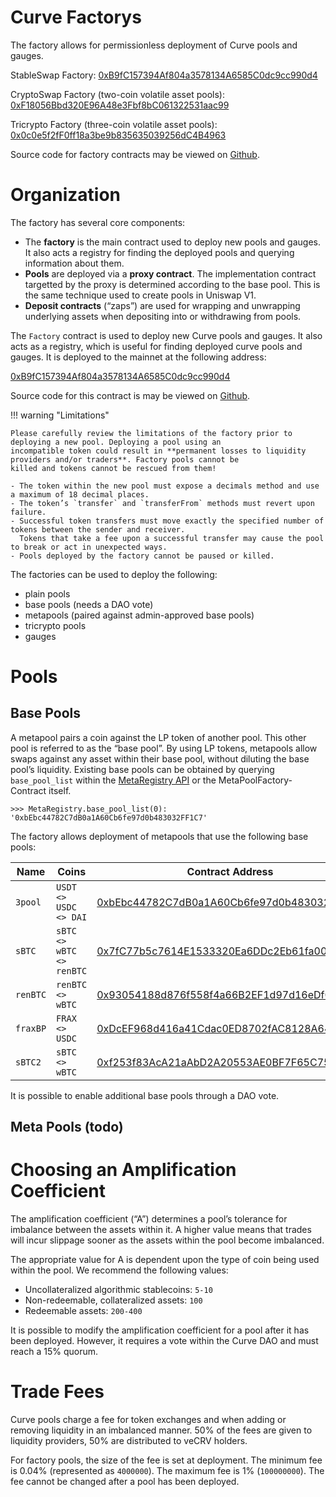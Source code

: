 # Curve Factorys

The factory allows for permissionless deployment of Curve pools and gauges.

StableSwap Factory: [0xB9fC157394Af804a3578134A6585C0dc9cc990d4](https://etherscan.io/address/0xB9fC157394Af804a3578134A6585C0dc9cc990d4)

CryptoSwap Factory (two-coin volatile asset pools): [0xF18056Bbd320E96A48e3Fbf8bC061322531aac99](https://etherscan.io/address/0xF18056Bbd320E96A48e3Fbf8bC061322531aac99)

Tricrypto Factory (three-coin volatile asset pools): [0x0c0e5f2fF0ff18a3be9b835635039256dC4B4963](https://etherscan.io/address/0x0c0e5f2fF0ff18a3be9b835635039256dC4B4963)

Source code for factory contracts may be viewed on [Github](https://github.com/curvefi/curve-factory).


# **Organization**

The factory has several core components:

- The **factory** is the main contract used to deploy new pools and gauges. It also acts a registry for finding the 
  deployed pools and querying information about them.
- **Pools** are deployed via a **proxy contract**. The implementation contract targetted by the proxy is determined 
  according to the base pool. This is the same technique used to create pools in Uniswap V1.
- **Deposit contracts** (“zaps”) are used for wrapping and unwrapping underlying assets when depositing into or 
  withdrawing from pools.

The `Factory` contract is used to deploy new Curve pools and gauges. It also acts as a registry, which is useful for
finding deployed curve pools and gauges. It is deployed to the mainnet at the following address:

[0xB9fC157394Af804a3578134A6585C0dc9cc990d4](https://etherscan.io/address/0xB9fC157394Af804a3578134A6585C0dc9cc990d4)

Source code for this contract is may be viewed on 
[Github](https://github.com/curvefi/curve-factory/blob/master/contracts/Factory.vy).


!!! warning "Limitations"

    Please carefully review the limitations of the factory prior to deploying a new pool. Deploying a pool using an 
    incompatible token could result in **permanent losses to liquidity providers and/or traders**. Factory pools cannot be 
    killed and tokens cannot be rescued from them!
    
    - The token within the new pool must expose a decimals method and use a maximum of 18 decimal places.
    - The token’s `transfer` and `transferFrom` methods must revert upon failure.
    - Successful token transfers must move exactly the specified number of tokens between the sender and receiver. 
      Tokens that take a fee upon a successful transfer may cause the pool to break or act in unexpected ways.
    - Pools deployed by the factory cannot be paused or killed.

The factories can be used to deploy the following:

- plain pools
- base pools (needs a DAO vote)
- metapools (paired against admin-approved base pools)
- tricrypto pools
- gauges

# **Pools**
## **Base Pools**

A metapool pairs a coin against the LP token of another pool. This other pool is referred to as the “base pool”. 
By using LP tokens, metapools allow swaps against any asset within their base pool, without diluting the base pool’s 
liquidity.
Existing base pools can be obtained by querying `base_pool_list` within the [MetaRegistry API](../registry/overview.md) or the MetaPoolFactory-Contract itself.

```shell
>>> MetaRegistry.base_pool_list(0):
'0xbEbc44782C7dB0a1A60Cb6fe97d0b483032FF1C7'
```


The factory allows deployment of metapools that use the following base pools:

| Name      | Coins   | Contract Address |
| ----------- | -------| ----|
| `3pool` |  `USDT <> USDC <> DAI` | [0xbEbc44782C7dB0a1A60Cb6fe97d0b483032FF1C7](https://etherscan.io/address/0xbEbc44782C7dB0a1A60Cb6fe97d0b483032FF1C7) |
| `sBTC` |  `sBTC <> wBTC <> renBTC` | [0x7fC77b5c7614E1533320Ea6DDc2Eb61fa00A9714](https://etherscan.io/address/0x7fC77b5c7614E1533320Ea6DDc2Eb61fa00A9714) |
| `renBTC` |  `renBTC <> wBTC` | [0x93054188d876f558f4a66B2EF1d97d16eDf0895B](https://etherscan.io/address/0x93054188d876f558f4a66B2EF1d97d16eDf0895B) |
| `fraxBP` |  `FRAX <> USDC` |[0xDcEF968d416a41Cdac0ED8702fAC8128A64241A2](https://etherscan.io/address/0xDcEF968d416a41Cdac0ED8702fAC8128A64241A2) |
| `sBTC2` |  `sBTC <> wBTC` | [0xf253f83AcA21aAbD2A20553AE0BF7F65C755A07F](https://etherscan.io/address/0xf253f83AcA21aAbD2A20553AE0BF7F65C755A07F) |

It is possible to enable additional base pools through a DAO vote.

## **Meta Pools** (todo)

# Choosing an Amplification Coefficient

The amplification coefficient (“A”) determines a pool’s tolerance for imbalance between the assets within it. 
A higher value means that trades will incur slippage sooner as the assets within the pool become imbalanced.

The appropriate value for A is dependent upon the type of coin being used within the pool. We recommend the following 
values:

- Uncollateralized algorithmic stablecoins: `5-10`
- Non-redeemable, collateralized assets: `100`
- Redeemable assets: `200-400`

It is possible to modify the amplification coefficient for a pool after it has been deployed. However, it requires a 
vote within the Curve DAO and must reach a 15% quorum.

# Trade Fees

Curve pools charge a fee for token exchanges and when adding or removing liquidity in an imbalanced manner. 
50% of the fees are given to liquidity providers, 50% are distributed to veCRV holders.

For factory pools, the size of the fee is set at deployment. The minimum fee is 0.04% (represented as `4000000`). 
The maximum fee is 1% (`100000000`). The fee cannot be changed after a pool has been deployed.